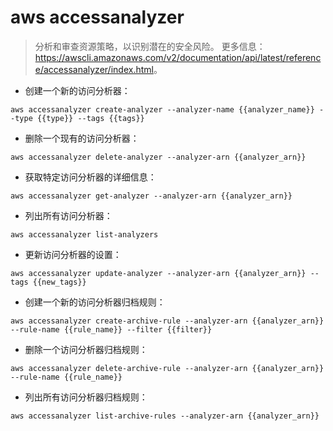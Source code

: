 # aws accessanalyzer

> 分析和审查资源策略，以识别潜在的安全风险。
> 更多信息：<https://awscli.amazonaws.com/v2/documentation/api/latest/reference/accessanalyzer/index.html>。

- 创建一个新的访问分析器：

`aws accessanalyzer create-analyzer --analyzer-name {{analyzer_name}} --type {{type}} --tags {{tags}}`

- 删除一个现有的访问分析器：

`aws accessanalyzer delete-analyzer --analyzer-arn {{analyzer_arn}}`

- 获取特定访问分析器的详细信息：

`aws accessanalyzer get-analyzer --analyzer-arn {{analyzer_arn}}`

- 列出所有访问分析器：

`aws accessanalyzer list-analyzers`

- 更新访问分析器的设置：

`aws accessanalyzer update-analyzer --analyzer-arn {{analyzer_arn}} --tags {{new_tags}}`

- 创建一个新的访问分析器归档规则：

`aws accessanalyzer create-archive-rule --analyzer-arn {{analyzer_arn}} --rule-name {{rule_name}} --filter {{filter}}`

- 删除一个访问分析器归档规则：

`aws accessanalyzer delete-archive-rule --analyzer-arn {{analyzer_arn}} --rule-name {{rule_name}}`

- 列出所有访问分析器归档规则：

`aws accessanalyzer list-archive-rules --analyzer-arn {{analyzer_arn}}`
